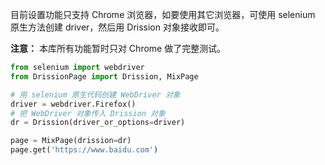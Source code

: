 目前设置功能只支持 Chrome 浏览器，如要使用其它浏览器，可使用 selenium 原生方法创建 driver，然后用 Drission 对象接收即可。

**注意：** 本库所有功能暂时只对 Chrome 做了完整测试。

```python
from selenium import webdriver
from DrissionPage import Drission, MixPage

# 用 selenium 原生代码创建 WebDriver 对象
driver = webdriver.Firefox()
# 把 WebDriver 对象传入 Drission 对象
dr = Drission(driver_or_options=driver)

page = MixPage(drission=dr)
page.get('https://www.baidu.com')
```